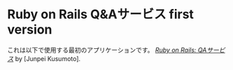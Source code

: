 # Ruby on Rails Q&Aサービス first version

これは以下で使用する最初のアプリケーションです。
[*Ruby on Rails: QAサービス*](http://railstutorial.jp/)
by [Junpei Kusumoto].